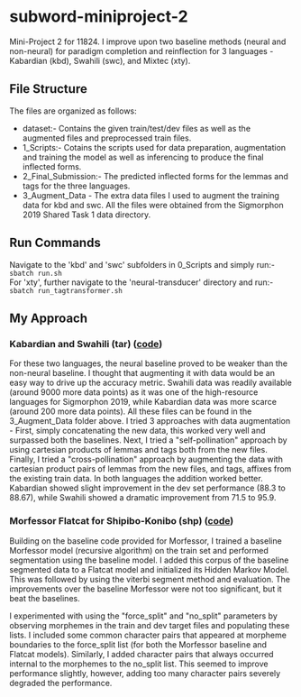 # subword-miniproject-2
Mini-Project 2 for 11824. I improve upon two baseline methods (neural and non-neural) for paradigm completion and reinflection for 3 languages - Kabardian (kbd), Swahili (swc), and Mixtec (xty).
 ## File Structure
The files are organized as follows:
- dataset:- Contains the given train/test/dev files as well as the augmented files and preprocessed train files.
- 1_Scripts:- Cotains the scripts used for data preparation, augmentation and training the model as well as inferencing to produce the final inflected forms.
- 2_Final_Submission:- The predicted inflected forms for the lemmas and tags for the three languages.
- 3_Augment_Data - The extra data files I used to augment the training data for kbd and swc. All the files were obtained from the Sigmorphon 2019 Shared Task 1 data directory.
  
 ## Run Commands
Navigate to the 'kbd' and 'swc' subfolders in 0_Scripts and simply run:-
`sbatch run.sh` \
For 'xty', further navigate to the 'neural-transducer' directory and run:-
`sbatch run_tagtransformer.sh`

 ## My Approach
### Kabardian and Swahili (tar) ([code]([https://github.com/Aadit3003/subword-miniproject-1/blob/7dd2aca9aecd7bf9b28f99a1d81c56613a8b4cd4/0_Scripts/tokenizer_TAR_Wordpiece.py](https://github.com/Aadit3003/subword-miniproject-2/blob/01bd97a177a78948b1d2869e06f717b089a90014/1_Scripts/kbd/prep.py)))
For these two languages, the neural baseline proved to be weaker than the non-neural baseline. I thought that augmenting it with data would be an easy way to drive up the accuracy metric. Swahili data was readily available (around 9000 more data points) as it was one of the high-resource languages for Sigmorphon 2019, while Kabardian data was more scarce (around 200 more data points). All these files can be found in the 3_Augment_Data folder above. I tried 3 approaches with data augmentation - First, simply concatenating the new data, this worked very well and surpassed both the baselines. Next, I tried a "self-pollination" approach by using cartesian products of lemmas and tags both from the new files. Finally, I tried a "cross-pollination" approach by augmenting the data with cartesian product pairs of lemmas from the new files, and tags, affixes from the existing train data. In both languages the addition worked better. Kabardian showed slight improvement in the dev set performance (88.3 to 88.67), while Swahili showed a dramatic improvement from 71.5 to 95.9.

### Morfessor Flatcat for Shipibo-Konibo (shp) ([code](https://github.com/Aadit3003/subword-miniproject-1/blob/7dd2aca9aecd7bf9b28f99a1d81c56613a8b4cd4/0_Scripts/tokenizer_SHP_Morfessor_Flatcat.py))
Building on the baseline code provided for Morfessor, I trained a baseline Morfessor model (recursive algorithm) on the train set and performed segmentation using the baseline model. I added this corpus of the baseline segmented data to a Flatcat model and initialized its Hidden Markov Model. This was followed by using the viterbi segment method and evaluation. The improvements over the baseline Morfessor were not too significant, but it beat the baselines.

I experimented with using the "force_split" and "no_split" parameters by observing morphemes in the train and dev target files and populating these lists. I included some common character pairs that appeared at morpheme boundaries to the force_split list (for both the Morfessor baseline and Flatcat models). Similarly, I added character pairs that always occurred internal to the morphemes to the no_split list. This seemed to improve performance slightly, however, adding too many character pairs severely degraded the performance.
